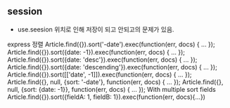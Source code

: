 ## session
  - use.seesion 위치로 인해 저장이 되고 안되고의 문제가 있음.

express 정렬
Article.find({}).sort('-date').exec(function(err, docs) { ... });
Article.find({}).sort({date: -1}).exec(function(err, docs) { ... });
Article.find({}).sort({date: 'desc'}).exec(function(err, docs) { ... });
Article.find({}).sort({date: 'descending'}).exec(function(err, docs) { ... });
Article.find({}).sort([['date', -1]]).exec(function(err, docs) { ... });
Article.find({}, null, {sort: '-date'}, function(err, docs) { ... });
Article.find({}, null, {sort: {date: -1}}, function(err, docs) { ... });
With multiple sort fields
Article.find({}).sort({fieldA: 1, fieldB: 1}).exec(function(err, docs){...})

